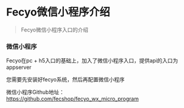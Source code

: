 Fecyo微信小程序介绍
==========

>Fecyo微信小程序入口的介绍



### 微信小程序


Fecyo在pc + h5入口的基础上，加入了微信小程序入口，提供api的入口为appserver

您需要先安装好fecyo系统，然后再配置微信小程序

微信小程序Github地址：https://github.com/fecshop/fecyo_wx_micro_program





